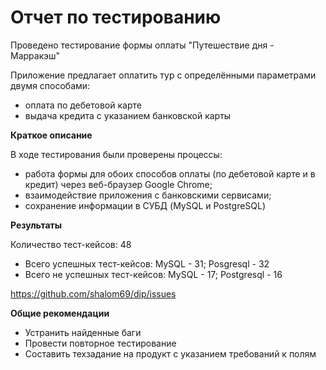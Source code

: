 # Отчет по тестированию
Проведено тестирование формы оплаты "Путешествие дня - Марракэш"

Приложение предлагает оплатить тур с определёнными параметрами двумя способами:
- оплата по дебетовой карте
- выдача кредита с указанием банковской карты

**Краткое описание**

В ходе тестирования были проверены процессы:

- работа формы для обоих способов оплаты (по дебетовой карте и в кредит) через веб-браузер Google Chrome;
- взаимодействие приложения с банковскими сервисами;
- сохранение информации в СУБД (MySQL и PostgreSQL)

**Результаты**

Количество тест-кейсов: 48
- Всего успешных тест-кейсов: MySQL - 31; Posgresql - 32
- Всего не успешных тест-кейсов: MySQL - 17; Postgresql - 16

https://github.com/shalom69/dip/issues

**Общие рекомендации**

- Устранить найденные баги
- Провести повторное тестирование
- Составить техзадание на продукт с указанием требований к полям